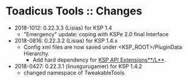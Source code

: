 # Toadicus Tools :: Changes

* 2018-1012: 0.22.3.3 (Lisias) for KSP 1.4
	+ "Emergency" update: coping with KSPe 2.0 final Interface
* 2018-0816: 0.22.3.2 (Lisias) for KSP 1.4.x
	+ Config xml files are now saved under <KSP_ROOT>/PluginData Hierarchy.
		- Add hard dependency for [KSP API Extensions**/L**](https://github.com/net-lisias-ksp/KSPAPIExtensions). 
* 2018-0427: 0.22.3.1 (linuxgurugamer) for KSP 1.4.2
	+ changed namespace of TweakableTools
